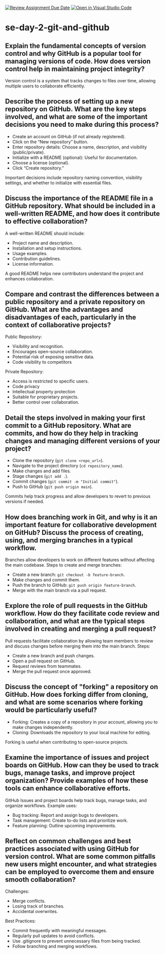[![Review Assignment Due Date](https://classroom.github.com/assets/deadline-readme-button-22041afd0340ce965d47ae6ef1cefeee28c7c493a6346c4f15d667ab976d596c.svg)](https://classroom.github.com/a/8wgCKhpZ)
[![Open in Visual Studio Code](https://classroom.github.com/assets/open-in-vscode-2e0aaae1b6195c2367325f4f02e2d04e9abb55f0b24a779b69b11b9e10269abc.svg)](https://classroom.github.com/online_ide?assignment_repo_id=18313000&assignment_repo_type=AssignmentRepo)
# se-day-2-git-and-github
## Explain the fundamental concepts of version control and why GitHub is a popular tool for managing versions of code. How does version control help in maintaining project integrity?
Version control is a system that tracks changes to files over time, allowing multiple users to collaborate efficiently.
## Describe the process of setting up a new repository on GitHub. What are the key steps involved, and what are some of the important decisions you need to make during this process?
- Create an account on GitHub (if not already registered).
- Click on the “New repository” button.
- Enter repository details: Choose a name, description, and visibility (public/private).
- Initialize with a README (optional): Useful for documentation.
- Choose a license (optional).
- Click “Create repository.”

Important decisions include repository naming convention, visibility settings, and whether to initialize with essential files.
## Discuss the importance of the README file in a GitHub repository. What should be included in a well-written README, and how does it contribute to effective collaboration?
A well-written README should include:
- Project name and description.
- Installation and setup instructions.
- Usage examples.
- Contribution guidelines.
- License information.
  
A good README helps new contributors understand the project and enhances collaboration.
## Compare and contrast the differences between a public repository and a private repository on GitHub. What are the advantages and disadvantages of each, particularly in the context of collaborative projects?
Public Repository:
- Visibility and recognition.
- Encourages open-source collaboration.
- Potential risk of exposing sensitive data.
- Code visibility to competitors

Private Repository:
- Access is restricted to specific users.
- Code privacy
- Intellectual property protection
- Suitable for proprietary projects.
- Better control over collaboration.

## Detail the steps involved in making your first commit to a GitHub repository. What are commits, and how do they help in tracking changes and managing different versions of your project?
- Clone the repository (```git clone <repo_url>```).
- Navigate to the project directory (```cd repository_name```).
- Make changes and add files.
- Stage changes (```git add .```).
- Commit changes (```git commit -m "Initial commit"```).
- Push to GitHub (```git push origin main```).

Commits help track progress and allow developers to revert to previous versions if needed.
## How does branching work in Git, and why is it an important feature for collaborative development on GitHub? Discuss the process of creating, using, and merging branches in a typical workflow.
Branches allow developers to work on different features without affecting the main codebase. 
Steps to create and merge branches:
- Create a new branch: ```git checkout -b feature-branch```.
- Make changes and commit them.
- Push the branch to GitHub: ```git push origin feature-branch```.
- Merge with the main branch via a pull request.

## Explore the role of pull requests in the GitHub workflow. How do they facilitate code review and collaboration, and what are the typical steps involved in creating and merging a pull request?
Pull requests facilitate collaboration by allowing team members to review and discuss changes before merging them into the main branch. 
Steps:
- Create a new branch and push changes.
- Open a pull request on GitHub.
- Request reviews from teammates.
- Merge the pull request once approved.
## Discuss the concept of "forking" a repository on GitHub. How does forking differ from cloning, and what are some scenarios where forking would be particularly useful?
- Forking: Creates a copy of a repository in your account, allowing you to make changes independently.
- Cloning: Downloads the repository to your local machine for editing.

Forking is useful when contributing to open-source projects.
## Examine the importance of issues and project boards on GitHub. How can they be used to track bugs, manage tasks, and improve project organization? Provide examples of how these tools can enhance collaborative efforts.
GitHub Issues and project boards help track bugs, manage tasks, and organize workflows. 
Example uses:
- Bug tracking: Report and assign bugs to developers.
- Task management: Create to-do lists and prioritize work.
- Feature planning: Outline upcoming improvements.

## Reflect on common challenges and best practices associated with using GitHub for version control. What are some common pitfalls new users might encounter, and what strategies can be employed to overcome them and ensure smooth collaboration?
Challenges:
- Merge conflicts.
- Losing track of branches.
- Accidental overwrites.

Best Practices:
- Commit frequently with meaningful messages.
- Regularly pull updates to avoid conflicts.
- Use .gitignore to prevent unnecessary files from being tracked.
- Follow branching and merging workflows.
